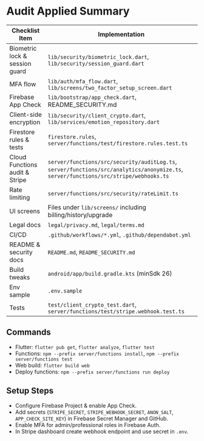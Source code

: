 # Audit Applied Summary

| Checklist Item | Implementation |
| --- | --- |
| Biometric lock & session guard | `lib/security/biometric_lock.dart`, `lib/security/session_guard.dart` |
| MFA flow | `lib/auth/mfa_flow.dart`, `lib/screens/two_factor_setup_screen.dart` |
| Firebase App Check | `lib/bootstrap/app_check.dart`, README_SECURITY.md |
| Client-side encryption | `lib/security/client_crypto.dart`, `lib/services/emotion_repository.dart` |
| Firestore rules & tests | `firestore.rules`, `server/functions/test/firestore.rules.test.ts` |
| Cloud Functions audit & Stripe | `server/functions/src/security/auditLog.ts`, `server/functions/src/analytics/anonymize.ts`, `server/functions/src/stripe/webhooks.ts` |
| Rate limiting | `server/functions/src/security/rateLimit.ts` |
| UI screens | Files under `lib/screens/` including billing/history/upgrade |
| Legal docs | `legal/privacy.md`, `legal/terms.md` |
| CI/CD | `.github/workflows/*.yml`, `.github/dependabot.yml` |
| README & security docs | `README.md`, `README_SECURITY.md` |
| Build tweaks | `android/app/build.gradle.kts` (minSdk 26) |
| Env sample | `.env.sample` |
| Tests | `test/client_crypto_test.dart`, `server/functions/test/stripe.webhook.test.ts` |

## Commands
- Flutter: `flutter pub get`, `flutter analyze`, `flutter test`
- Functions: `npm --prefix server/functions install`, `npm --prefix server/functions test`
- Web build: `flutter build web`
- Deploy functions: `npm --prefix server/functions run deploy`

## Setup Steps
- Configure Firebase Project & enable App Check.
- Add secrets (`STRIPE_SECRET`, `STRIPE_WEBHOOK_SECRET`, `ANON_SALT`, `APP_CHECK_SITE_KEY`) in Firebase Secret Manager and GitHub.
- Enable MFA for admin/professional roles in Firebase Auth.
- In Stripe dashboard create webhook endpoint and use secret in `.env`.
